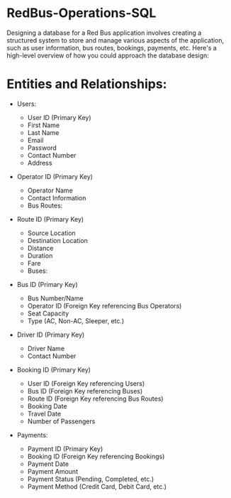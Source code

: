 # RedBus-Operations-SQL

Designing a database for a Red Bus application involves creating a structured system to store and manage various aspects of the application, such as user information, bus routes, bookings, payments, etc. Here's a high-level overview of how you could approach the database design:

# Entities and Relationships:

- Users:
   - User ID (Primary Key)
   - First Name
   - Last Name
   - Email
   - Password
   - Contact Number
   - Address

- Operator ID (Primary Key)
  - Operator Name
  - Contact Information
  - Bus Routes:

- Route ID (Primary Key)
  - Source Location
  - Destination Location
  - Distance
  - Duration
  - Fare
  - Buses:

- Bus ID (Primary Key)
  - Bus Number/Name
  - Operator ID (Foreign Key referencing Bus Operators)
  - Seat Capacity
  - Type (AC, Non-AC, Sleeper, etc.)
   
- Driver ID (Primary Key)
  - Driver Name
  - Contact Number
    
- Booking ID (Primary Key)
  - User ID (Foreign Key referencing Users)
  - Bus ID (Foreign Key referencing Buses)
  - Route ID (Foreign Key referencing Bus Routes)
  - Booking Date
  - Travel Date
  - Number of Passengers
   
- Payments:
  - Payment ID (Primary Key)
  - Booking ID (Foreign Key referencing Bookings)
  - Payment Date
  - Payment Amount
  - Payment Status (Pending, Completed, etc.)
  - Payment Method (Credit Card, Debit Card, etc.)



